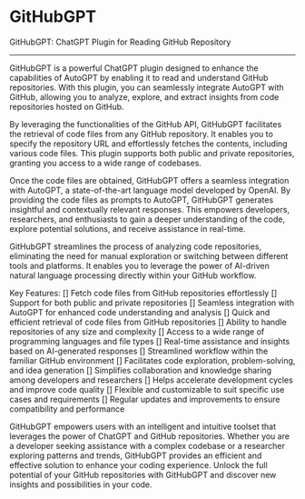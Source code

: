 # GitHubGPT
GitHubGPT: ChatGPT Plugin for Reading GitHub Repository

-------

GitHubGPT is a powerful ChatGPT plugin designed to enhance the capabilities of AutoGPT by enabling it to read and understand GitHub repositories. With this plugin, you can seamlessly integrate AutoGPT with GitHub, allowing you to analyze, explore, and extract insights from code repositories hosted on GitHub.

By leveraging the functionalities of the GitHub API, GitHubGPT facilitates the retrieval of code files from any GitHub repository. It enables you to specify the repository URL and effortlessly fetches the contents, including various code files. This plugin supports both public and private repositories, granting you access to a wide range of codebases.

Once the code files are obtained, GitHubGPT offers a seamless integration with AutoGPT, a state-of-the-art language model developed by OpenAI. By providing the code files as prompts to AutoGPT, GitHubGPT generates insightful and contextually relevant responses. This empowers developers, researchers, and enthusiasts to gain a deeper understanding of the code, explore potential solutions, and receive assistance in real-time.

GitHubGPT streamlines the process of analyzing code repositories, eliminating the need for manual exploration or switching between different tools and platforms. It enables you to leverage the power of AI-driven natural language processing directly within your GitHub workflow.

Key Features:
[] Fetch code files from GitHub repositories effortlessly
[] Support for both public and private repositories
[] Seamless integration with AutoGPT for enhanced code understanding and analysis
[] Quick and efficient retrieval of code files from GitHub repositories
[] Ability to handle repositories of any size and complexity
[] Access to a wide range of programming languages and file types
[] Real-time assistance and insights based on AI-generated responses
[] Streamlined workflow within the familiar GitHub environment
[] Facilitates code exploration, problem-solving, and idea generation
[] Simplifies collaboration and knowledge sharing among developers and researchers
[] Helps accelerate development cycles and improve code quality
[] Flexible and customizable to suit specific use cases and requirements
[] Regular updates and improvements to ensure compatibility and performance

GitHubGPT empowers users with an intelligent and intuitive toolset that leverages the power of ChatGPT and GitHub repositories. Whether you are a developer seeking assistance with a complex codebase or a researcher exploring patterns and trends, GitHubGPT provides an efficient and effective solution to enhance your coding experience. Unlock the full potential of your GitHub repositories with GitHubGPT and discover new insights and possibilities in your code.
